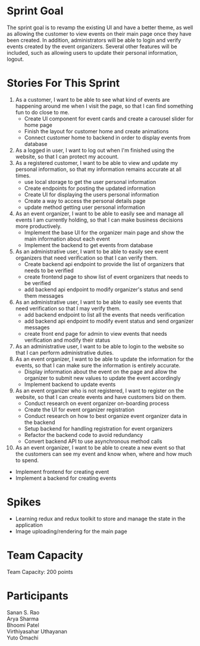 # Sprint Goal

The sprint goal is to revamp the existing UI and have a better theme, as well as allowing the customer to view events on their main page once they have been created. In addition, administrators will be able to login and verify events created by the event organizers. Several other features will be included, such as allowing users to update their personal information, logout.

# Stories For This Sprint

1. As a customer, I want to be able to see what kind of events are happening around me when I visit the page, so that I can find something fun to do close to me.
   - Create UI component for event cards and create a carousel slider for home page	
   - Finish the layout for customer home and create animations
   - Connect customer home to backend in order to display events from database
2. As a logged in user, I want to log out when I'm finished using the website, so that I can protect my account.
3. As a registered customer, I want to be able to view and update my personal information, so that my information remains accurate at all times.
   - use local storage to get the user personal information
   - Create endpoints for posting the updated information
   - Create UI for displaying the users personal information
   - Create a way to access the personal details page
   - update method getting user personal information
4. As an event organizer, I want to be able to easily see and manage all events I am currently holding, so that I can make business decisions more productively.
   - Implement the base UI for the organizer main page and show the main information about each event
   - Implement the backend to get events from database
5. As an administrative user, I want to be able to easily see event organizers that need verification so that I can verify them.
   - Create backend api endpoint to provide the list of organizers that needs to be verified
   - create frontend page to show list of event organizers that needs to be verified
   - add backend api endpoint to modify organizer's status and send them messages
6. As an administrative user, I want to be able to easily see events that need verification so that I may verify them.
   - add backend endpoint to list all the events that needs verification
   - add backend api endpoint to modify event status and send organizer messages
   - create front end page for admin to view events that needs verification and modify their status
7. As an administrative user, I want to be able to login to the website so that I can perform administrative duties.
8. As an event organizer, I want to be able to update the information for the events, so that I can make sure the information is entirely accurate.
   - Display information about the event on the page and allow the organizer to submit new values to update the event accordingly
   - Implement backend to update events
9. As an event organizer who is not registered, I want to register on the website, so that I can create events and have customers bid on them.
   - Conduct research on event organizer on-boarding process
   - Create the UI for event organizer registration
   - Conduct research on how to best organize event organizer data in the backend
   - Setup backend for handling registration for event organizers
   - Refactor the backend code to avoid redundancy
   - Convert backend API to use asynchronous method calls
10. As an event organizer, I want to be able to create a new event so that the customers can see my event and know when, where and how much to spend.
   - Implement frontend for creating event
   - Implement a backend for creating events
   
# Spikes

- Learning redux and redux toolkit to store and manage the state in the application
- Image uploading/rendering for the main page

# Team Capacity

Team Capacity: 200 points

# Participants

Sanan S. Rao  <br/>
Arya Sharma  <br/>
Bhoomi Patel  <br/>
Virthiyasahar Uthayanan  <br/>
Yuto Omachi  <br/>
